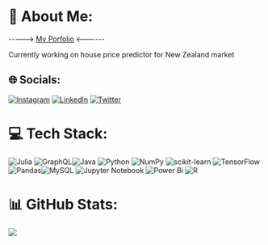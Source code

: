 # 💫 About Me:
-----> [My Porfolio](https://jomar77.github.io/) <------

Currently working on house price predictor for New Zealand market


## 🌐 Socials:
[![Instagram](https://img.shields.io/badge/Instagram-%23E4405F.svg?logo=Instagram&logoColor=white)](https://instagram.com/_cheshire.art) [![LinkedIn](https://img.shields.io/badge/LinkedIn-%230077B5.svg?logo=linkedin&logoColor=white)](https://linkedin.com/in/jomnacorda) [![Twitter](https://img.shields.io/badge/Twitter-%231DA1F2.svg?logo=Twitter&logoColor=white)](https://twitter.com/jomarnacorda) 

# 💻 Tech Stack:

![Julia](https://img.shields.io/badge/-Julia-9558B2?style=flat&logo=julia&logoColor=white) ![GraphQL](https://img.shields.io/badge/-GraphQL-E10098?style=flat&logo=graphql&logoColor=white)![Java](https://img.shields.io/badge/java-%23ED8B00.svg?style=flat&logo=java&logoColor=white) ![Python](https://img.shields.io/badge/python-3670A0?style=flat&logo=python&logoColor=ffdd54) ![NumPy](https://img.shields.io/badge/numpy-%23013243.svg?style=flat&logo=numpy&logoColor=white) ![scikit-learn](https://img.shields.io/badge/scikit--learn-%23F7931E.svg?style=flat&logo=scikit-learn&logoColor=white) ![TensorFlow](https://img.shields.io/badge/TensorFlow-%23FF6F00.svg?style=flat&logo=TensorFlow&logoColor=white) ![Pandas](https://img.shields.io/badge/pandas-%23150458.svg?style=flat&logo=pandas&logoColor=white)![MySQL](https://img.shields.io/badge/mysql-%2300f.svg?style=flat&logo=mysql&logoColor=white) ![Jupyter Notebook](https://img.shields.io/badge/jupyter-%23FA0F00.svg?style=flat&logo=jupyter&logoColor=white) ![Power Bi](https://img.shields.io/badge/power_bi-F2C811?style=flat&logo=powerbi&logoColor=black) ![R](https://img.shields.io/badge/r-%23276DC3.svg?style=flat&logo=r&logoColor=white)
	
# 📊 GitHub Stats:

![](https://github-readme-streak-stats.herokuapp.com/?user=jomar77&theme=dark&hide_border=false)<br/>
